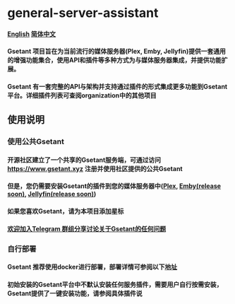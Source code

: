 # general-server-assistant

#### [English](README.md) [简体中文](README-cn.md)
#### Gsetant 项目旨在为当前流行的媒体服务器(Plex, Emby, Jellyfin)提供一套通用的增强功能集合，使用API和插件等多种方式为与媒体服务器集成，并提供功能扩展。

#### Gsetant 有一套完整的API与架构并支持通过插件的形式集成更多功能到Gsetant平台。详细插件列表可查阅organization中的其他项目

## 使用说明

### 使用公共Gsetant

#### 开源社区建立了一个共享的Gsetant服务端，可通过访问 https://www.gsetant.xyz 注册并使用社区提供的公共Gsetant
#### 但是，您仍需要安装Gsetant的插件到您的媒体服务器中([Plex](https://github.com/gsetant/Gsetant.bundle), [Emby(release soon)](), [Jellyfin(release soon)]())
#### 如果您喜欢Gsetant，请为本项目添加星标
#### [欢迎加入Telegram 群组分享讨论关于Gsetant的任何问题](https://t.me/AdultScraperX)

### 自行部署

#### Gsetant 推荐使用docker进行部署，部署详情可参阅以下[地址](https://github.com/gsetant/general-server-assistant/tree/master/docker)

#### 初始安装的Gsetant平台中不默认安装任何服务插件，需要用户自行按需安装，Gsetant提供了一键安装功能，请参阅具体插件说

